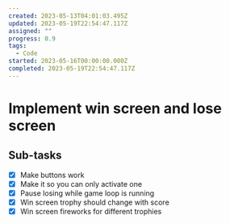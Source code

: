 ```yaml
---
created: 2023-05-13T04:01:03.495Z
updated: 2023-05-19T22:54:47.117Z
assigned: ""
progress: 0.9
tags:
  - Code
started: 2023-05-16T00:00:00.000Z
completed: 2023-05-19T22:54:47.117Z
---
```


# Implement win screen and lose screen

## Sub-tasks

- [x] Make buttons work
- [x] Make it so you can only activate one
- [x] Pause losing while game loop is running
- [x] Win screen trophy should change with score
- [x] Win screen fireworks for different trophies
